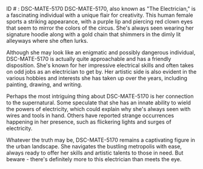 ID # : DSC-MATE-5170
DSC-MATE-5170, also known as "The Electrician," is a fascinating individual with a unique flair for creativity. This human female sports a striking appearance, with a purple lip and piercing red clown eyes that seem to mirror the colors of the circus. She's always seen wearing her signature hoodie along with a gold chain that shimmers in the dimly lit alleyways where she often lurks.

Although she may look like an enigmatic and possibly dangerous individual, DSC-MATE-5170 is actually quite approachable and has a friendly disposition. She's known for her impressive electrical skills and often takes on odd jobs as an electrician to get by. Her artistic side is also evident in the various hobbies and interests she has taken up over the years, including painting, drawing, and writing.

Perhaps the most intriguing thing about DSC-MATE-5170 is her connection to the supernatural. Some speculate that she has an innate ability to wield the powers of electricity, which could explain why she's always seen with wires and tools in hand. Others have reported strange occurrences happening in her presence, such as flickering lights and surges of electricity.

Whatever the truth may be, DSC-MATE-5170 remains a captivating figure in the urban landscape. She navigates the bustling metropolis with ease, always ready to offer her skills and artistic talents to those in need. But beware - there's definitely more to this electrician than meets the eye.